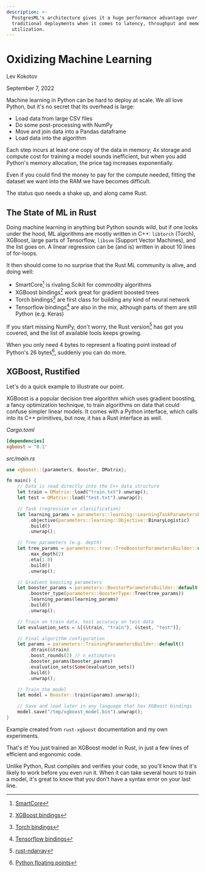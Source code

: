 ```yaml
---
description: >-
  PostgresML's architecture gives it a huge performance advantage over
  traditional deployments when it comes to latency, throughput and memory
  utilization.
---
```


# Oxidizing Machine Learning

Lev Kokotov

September 7, 2022

Machine learning in Python can be hard to deploy at scale. We all love Python, but it's no secret that its overhead is large:

* Load data from large CSV files
* Do some post-processing with NumPy
* Move and join data into a Pandas dataframe
* Load data into the algorithm

Each step incurs at least one copy of the data in memory; 4x storage and compute cost for training a model sounds inefficient, but when you add Python's memory allocation, the price tag increases exponentially.

Even if you could find the money to pay for the compute needed, fitting the dataset we want into the RAM we have becomes difficult.

The status quo needs a shake up, and along came Rust.

## The State of ML in Rust

Doing machine learning in anything but Python sounds wild, but if one looks under the hood, ML algorithms are mostly written in C++: `libtorch` (Torch), XGBoost, large parts of Tensorflow, `libsvm` (Support Vector Machines), and the list goes on. A linear regression can be (and is) written in about 10 lines of for-loops.

It then should come to no surprise that the Rust ML community is alive, and doing well:

* SmartCore[^1] is rivaling Scikit for commodity algorithms
* XGBoost bindings[^2] work great for gradient boosted trees
* Torch bindings[^3] are first class for building any kind of neural network
* Tensorflow bindings[^4] are also in the mix, although parts of them are still Python (e.g. Keras)

If you start missing NumPy, don't worry, the Rust version[^5] has got you covered, and the list of available tools keeps growing.

When you only need 4 bytes to represent a floating point instead of Python's 26 bytes[^6], suddenly you can do more.

## XGBoost, Rustified

Let's do a quick example to illustrate our point.

XGBoost is a popular decision tree algorithm which uses gradient boosting, a fancy optimization technique, to train algorithms on data that could confuse simpler linear models. It comes with a Python interface, which calls into its C++ primitives, but now, it has a Rust interface as well.

_Cargo.toml_

```toml
[dependencies]
xgboost = "0.1"
```

_src/main.rs_

```rust
use xgboost::{parameters, Booster, DMatrix};

fn main() {
    // Data is read directly into the C++ data structure
    let train = DMatrix::load("train.txt").unwrap();
    let test = DMatrix::load("test.txt").unwrap();

    // Task (regression or classification)
    let learning_params = parameters::learning::LearningTaskParametersBuilder::default()
        .objective(parameters::learning::Objective::BinaryLogistic)
        .build()
        .unwrap();

    // Tree parameters (e.g. depth)
    let tree_params = parameters::tree::TreeBoosterParametersBuilder::default()
        .max_depth(2)
        .eta(1.0)
        .build()
        .unwrap();

    // Gradient boosting parameters
    let booster_params = parameters::BoosterParametersBuilder::default()
        .booster_type(parameters::BoosterType::Tree(tree_params))
        .learning_params(learning_params)
        .build()
        .unwrap();

    // Train on train data, test accuracy on test data
    let evaluation_sets = &[(&train, "train"), (&test, "test")];

    // Final algorithm configuration
    let params = parameters::TrainingParametersBuilder::default()
        .dtrain(&train)
        .boost_rounds(2) // n_estimators
        .booster_params(booster_params)
        .evaluation_sets(Some(evaluation_sets))
        .build()
        .unwrap();

    // Train the model
    let model = Booster::train(&params).unwrap();

    // Save and load later in any language that has XGBoost bindings
    model.save("/tmp/xgboost_model.bin").unwrap();
}
```

Example created from `rust-xgboost` documentation and my own experiments.

That's it! You just trained an XGBoost model in Rust, in just a few lines of efficient and ergonomic code.

Unlike Python, Rust compiles and verifies your code, so you'll know that it's likely to work before you even run it. When it can take several hours to train a model, it's great to know that you don't have a syntax error on your last line.

[^1]: [SmartCore](https://smartcorelib.org/)

[^2]: [XGBoost bindings](https://github.com/davechallis/rust-xgboost)

[^3]: [Torch bindings](https://github.com/LaurentMazare/tch-rs)

[^4]: [Tensorflow bindings](https://github.com/tensorflow/rust)

[^5]: [rust-ndarray](https://github.com/rust-ndarray/ndarray)

[^6]: [Python floating points](https://github.com/python/cpython/blob/e42b705188271da108de42b55d9344642170aa2b/Include/floatobject.h#L15)
